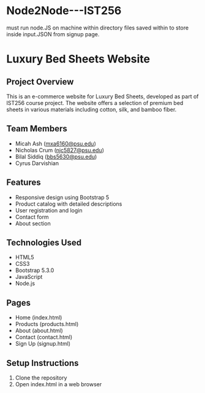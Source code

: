 # Node2Node---IST256

must run node.JS on machine within directory files saved within to store inside input.JSON from signup page.

# Luxury Bed Sheets Website

## Project Overview
This is an e-commerce website for Luxury Bed Sheets, developed as part of IST256 course project. The website offers a selection of premium bed sheets in various materials including cotton, silk, and bamboo fiber.

## Team Members
- Micah Ash (mxa6160@psu.edu)
- Nicholas Crum (njc5827@psu.edu) 
- Bilal Siddiq (bbs5630@psu.edu)
- Cyrus Darvishian

## Features
- Responsive design using Bootstrap 5
- Product catalog with detailed descriptions
- User registration and login
- Contact form
- About section

## Technologies Used
- HTML5
- CSS3
- Bootstrap 5.3.0
- JavaScript
- Node.js

## Pages
- Home (index.html)
- Products (products.html)
- About (about.html)
- Contact (contact.html)
- Sign Up (signup.html)

## Setup Instructions
1. Clone the repository
2. Open index.html in a web browser
